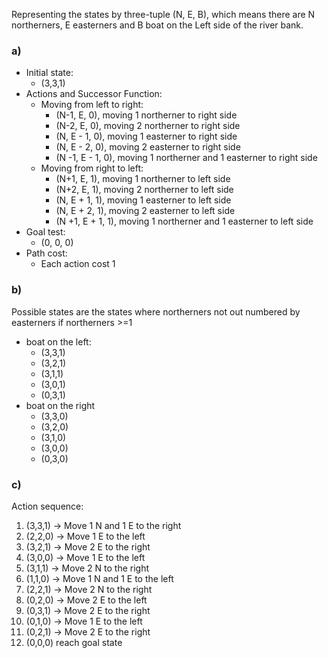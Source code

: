 Representing the states by three-tuple (N, E, B), which means there are N northerners, E easterners and B boat on the Left side of the river bank.

### a)
- Initial state:
	- (3,3,1)
- Actions and Successor Function:
	- Moving from left to right:
		- (N-1, E, 0), moving 1 northerner to right side
		- (N-2, E, 0), moving 2 northerner to right side
		- (N, E - 1, 0), moving 1 easterner to right side
		- (N, E - 2, 0), moving 2 easterner to right side
		- (N -1, E - 1, 0), moving 1 northerner and 1 easterner to right side
	- Moving from right to left:
		- (N+1, E, 1), moving 1 northerner to left side
		- (N+2, E, 1), moving 2 northerner to left side
		- (N, E + 1, 1), moving 1 easterner to left side
		- (N, E + 2, 1), moving 2 easterner to left side
		- (N +1, E + 1, 1), moving 1 northerner and 1 easterner to left side
- Goal test:
	- (0, 0, 0)
- Path cost:
	- Each action cost 1

### b)
Possible states are the states where northerners not out numbered by easterners if northerners >=1
- boat on the left:
	- (3,3,1)
	- (3,2,1)
	- (3,1,1)
	- (3,0,1)
	- (0,3,1)
- boat on the right
	- (3,3,0)
	- (3,2,0)
	- (3,1,0)
	- (3,0,0)
	- (0,3,0)
### c)
Action sequence: 
1. (3,3,1) -> Move 1 N and 1 E to the right
1. (2,2,0) -> Move 1 E to the left 
1. (3,2,1) -> Move 2 E to the right
1. (3,0,0) -> Move 1 E to the left
1. (3,1,1) -> Move 2 N to the right
1. (1,1,0) -> Move 1 N and 1 E to the left
1. (2,2,1) -> Move 2 N to the right
1. (0,2,0) -> Move 2 E to the left
1. (0,3,1) -> Move 2 E to the right
1. (0,1,0) -> Move 1 E to the left
1. (0,2,1) -> Move 2 E to the right
1. (0,0,0) reach goal state

